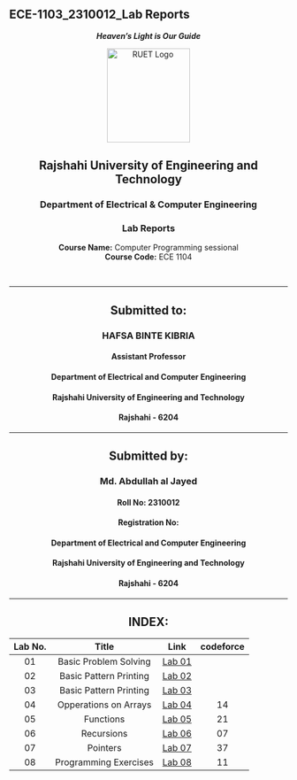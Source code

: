 ## ECE-1103_2310012_Lab Reports
<div align="center">
  
_**Heaven’s Light is Our Guide**_
</div>

<p align="center">
  <img src="https://github.com/user-attachments/assets/18531be8-2a84-4bea-9027-5f1c40549dfa" alt="RUET Logo" style="width:150px;height:170px;">
</p>

<div align="center">
  
  ## **Rajshahi University of Engineering and Technology** <br> 
  ### **Department of Electrical & Computer Engineering**
  ### **Lab Reports**<br>
  **Course Name:** Computer Programming sessional<br>
  **Course Code:** ECE 1104
</div>
<br>
<div align="center">

---  
##  Submitted to: 

### **HAFSA BINTE KIBRIA**
#### Assistant Professor
#### Department of Electrical and Computer Engineering
#### Rajshahi University of Engineering and Technology
#### Rajshahi - 6204

---

## Submitted by:

### **Md. Abdullah al Jayed**
#### Roll No: 2310012
#### Registration No: 
#### Department of Electrical and Computer Engineering
#### Rajshahi University of Engineering and Technology
#### Rajshahi - 6204

---
</div>
<div align="center"> 

  
## INDEX:

| Lab No. | Title | Link | codeforce |
| :---: | :---: | :---: | :---: |
| 01 | Basic Problem Solving  | [Lab 01](https://github.com/jihad141004/ECE-1104_2310012/blob/main/Lab_reports/Lab1.md)|
| 02 | Basic Pattern Printing | [Lab 02](https://github.com/jihad141004/ECE-1104_2310012/blob/main/Lab_reports/Lab2.md)|
| 03 | Basic Pattern Printing | [Lab 03](https://github.com/jihad141004/ECE-1104_2310012/blob/main/Lab_reports/Lab3.md)|
| 04 | Opperations on Arrays  | [Lab 04](https://github.com/jihad141004/ECE-1104_2310012/blob/main/Lab_reports/Lab4.md)|   14
| 05 |        Functions       | [Lab 05](https://github.com/jihad141004/ECE-1104_2310012/blob/main/Lab_reports/Lab5.md)|   21
| 06 |        Recursions      | [Lab 06](https://github.com/jihad141004/ECE-1104_2310012/blob/main/Lab_reports/Lab6.md)|   07
| 07 |        Pointers        | [Lab 07](https://github.com/jihad141004/ECE-1104_2310012/blob/main/Lab_reports/Lab7.md)|   37
| 08 | Programming Exercises  | [Lab 08](https://github.com/jihad141004/ECE-1104_2310012/blob/main/Lab_reports/Lab8.md)|   11


</div>


